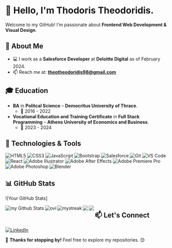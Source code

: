 # 👋 Hello, I'm Thodoris Theodoridis.  

Welcome to my GitHub! I'm passionate about **Frontend Web Development & Visual Design**.  

## 🔹 About Me  
- 💻 I work as a **Salesforce Developer** at **Deloitte Digital** as of February 2024.
- 📫 Reach me at: **theotheodoridis98@gmail.com**  

## 🎓 Education  
- **BA** in **Politcal Science** – **Democritus University of Thrace**.
  - 📆 2016 - 2022
- **Vocational Education and Training Certificate** in **Full Stack Programming** – **Athens University of Economics and Business**.
  - 📆 2023 - 2024  

## 🔧 Technologies & Tools  

![HTML5](https://img.shields.io/badge/HTML5-E34F26?style=for-the-badge&logo=html5&logoColor=white)  ![CSS3](https://img.shields.io/badge/CSS3-1572B6?style=for-the-badge&logo=css3&logoColor=white)  ![JavaScript](https://img.shields.io/badge/JavaScript-F7DF1E?style=for-the-badge&logo=javascript&logoColor=black)  ![Bootstrap](https://img.shields.io/badge/Bootstrap-563D7C?style=for-the-badge&logo=bootstrap&logoColor=white)  ![Salesforce](https://img.shields.io/badge/Salesforce-00A1E0?style=for-the-badge&logo=salesforce&logoColor=white)  ![Git](https://img.shields.io/badge/Git-F05032?style=for-the-badge&logo=git&logoColor=white)  ![VS Code](https://img.shields.io/badge/VS%20Code-007ACC?style=for-the-badge&logo=visual-studio-code&logoColor=white)  ![React](https://img.shields.io/badge/React-61DAFB?style=for-the-badge&logo=react&logoColor=black)  ![Adobe Illustrator](https://img.shields.io/badge/Adobe%20Illustrator-FF9A00?style=for-the-badge&logo=adobeillustrator&logoColor=white)  ![Adobe After Effects](https://img.shields.io/badge/Adobe%20After%20Effects-9999FF?style=for-the-badge&logo=adobeaftereffects&logoColor=white)  ![Adobe Premiere Pro](https://img.shields.io/badge/Adobe%20Premiere%20Pro-9999FF?style=for-the-badge&logo=adobepremierepro&logoColor=white)  ![Adobe Photoshop](https://img.shields.io/badge/Adobe%20Photoshop-31A8FF?style=for-the-badge&logo=adobephotoshop&logoColor=white)  ![Blender](https://img.shields.io/badge/Blender-F5792A?style=for-the-badge&logo=blender&logoColor=white)  

## 📊 GitHub Stats  
![Your GitHub Stats]
<p align="left">
  <img align="left" src="https://github-readme-stats.vercel.app/api?username=theotheodoridis98&include_all_commits=true&count_private=true&show_icons=true&line_height=20&title_color=2B5BBD&icon_color=1124BB&text_color=A1A1A1&bg_color=0,000000,130F40" alt="my Github Stats"/>
  <img align="left" src="https://github-readme-stats.vercel.app/api/top-langs?username=theotheodoridis98&show_icons=true&locale=en&layout=compact&theme=chartreuse-dark" alt="ovi"/>
  <img align="left" src="https://github-readme-streak-stats.herokuapp.com/?user=theotheodoridis98&theme=tokyonight" alt="mystreak"/>
  <img align="left" src="https://github-profile-trophy.vercel.app/?username=theotheodoridis98&theme=juicyfresh&no-bg=true" />
  <img align="left" src="https://github-readme-stats.vercel.app/api?username=theotheodoridis98&show_icons=true&theme=dark" />
</p>

## 📫 Let's Connect  
[![LinkedIn](https://img.shields.io/badge/LinkedIn-0077B5?style=for-the-badge&logo=linkedin&logoColor=white)](https://www.linkedin.com/in/thodoristheodoridis)

🚀 **Thanks for stopping by!** Feel free to explore my repositories. 😊  
